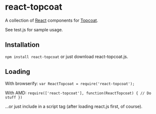react-topcoat
=============

A collection of [React][1] components for [Topcoat][2].

See test.js for sample usage.

Installation
------------

`npm install react-topcoat` or just download react-topcoat.js.

Loading
-------

With browserify: `var ReactTopcoat = require('react-topcoat');`

With AMD: `require(['react-topcoat'], function(ReactTopcoat) { // Do stuff })`

…or just include in a script tag (after loading react.js first, of course).



[1]: http://facebook.github.io/react/
[2]: http://topcoat.io